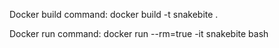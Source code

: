 Docker build command:
docker build -t snakebite .

Docker run command:
docker run --rm=true -it snakebite bash

